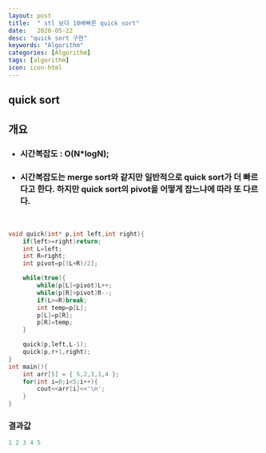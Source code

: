 ```yaml
---
layout: post
title:  " stl 보다 10배빠른 quick sort"
date:   2020-05-22
desc: "quick sort 구현"
keywords: "Algorithm"
categories: [Algorithm]
tags: [algorithm]
icon: icon-html
---
```


quick sort
------
## 개요
- ### 시간복잡도 : O(N*logN);
- ### 시간복잡도는 merge sort와 같지만 일반적으로 quick sort가 더 빠르다고 한다. 하지만 quick sort의 pivot을 어떻게 잡느냐에 따라 또 다르다.

<br/>

``` c++
void quick(int* p,int left,int right){
    if(left>=right)return;
    int L=left;
    int R=right;
    int pivot=p[(L+R)/2];

    while(true){
        while(p[L]<pivot)L++;
        while(p[R]>pivot)R--;
        if(L>=R)break;
        int temp=p[L];
        p[L]=p[R];
        p[R]=temp;
    }

    quick(p,left,L-1);
    quick(p,r+1,right);
}
int main(){
    int arr[5] = { 5,2,3,1,4 };
    for(int i=0;i<5;i++){
        cout<<arr[i]<<'\n';
    }
}
```
### 결과값

``` c++
1 2 3 4 5
```